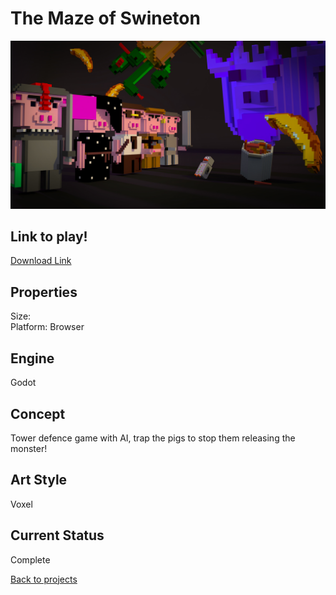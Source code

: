 # The Maze of Swineton

![banner](main_menu.jpg)

## Link to play!
[Download Link](https://green-game-17.gitlab.io/the-maze-of-swineston)

## Properties
Size: <br>
Platform: Browser

## Engine
Godot

## Concept
Tower defence game with AI, trap the pigs to stop them releasing the monster! 

## Art Style
Voxel

## Current Status
Complete



[Back to projects](projects.md)
